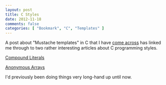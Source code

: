 ```yaml
---
layout: post
title: C Styles
date: 2012-11-18
comments: false
categories: [ "Bookmark", "C", "Templates" ]
---
```


A post about "Mustache templates" in C that I have [come across](http://tia.mat.br/posts/mustache_templates_in_c/) has linked me through to two rather interesting articles about C programming styles.

[Compound Literals](http://gcc.gnu.org/onlinedocs/gcc-3.3.1/gcc/Compound-Literals.html)

[Anonymous Arrays](http://www.run.montefiore.ulg.ac.be/~martin/resources/kung-f00.html)

I'd previously been doing things very long-hand up until now.